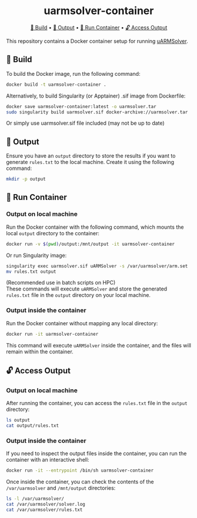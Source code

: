 <h1 align="center">
    uarmsolver-container
</h1>

<p align="center">
    <a href="#-build">🔨 Build</a> •
    <a href="#-output">📂 Output</a> •
    <a href="#-run-container">🚀 Run Container</a> •
    <a href="#-access-output">🔓 Access Output</a>
</p>

This repository contains a Docker container setup for running [uARMSolver](https://github.com/firefly-cpp/uARMSolver).

## 🔨 Build

To build the Docker image, run the following command:

```sh
docker build -t uarmsolver-container .
```
Alternatively, to build Singularity (or Apptainer) .sif image from Dockerfile:
```sh
docker save uarmsolver-container:latest -o uarmsolver.tar
sudo singularity build uarmsolver.sif docker-archive://uarmsolver.tar
```
Or simply use uarmsolver.sif file included (may not be up to date)

## 📂 Output

Ensure you have an `output` directory to store the results if you want to generate `rules.txt` to the local machine. Create it using the following command:

```sh
mkdir -p output
```

## 🚀 Run Container

### Output on local machine

Run the Docker container with the following command, which mounts the local `output` directory to the container:

```sh
docker run -v $(pwd)/output:/mnt/output -it uarmsolver-container
```
Or run Singularity image:
```sh
singularity exec uarmsolver.sif uARMSolver -s /var/uarmsolver/arm.set
mv rules.txt output
```
(Recommended use in batch scripts on HPC) <br/>
These commands will execute `uARMSolver` and store the generated `rules.txt` file in the `output` directory on your local machine.

### Output inside the container

Run the Docker container without mapping any local directory:

```sh
docker run -it uarmsolver-container
```

This command will execute `uARMSolver` inside the container, and the files will remain within the container.

## 🔓 Access Output

### Output on local machine

After running the container, you can access the `rules.txt` file in the `output` directory:

```sh
ls output
cat output/rules.txt
```

### Output inside the container

If you need to inspect the output files inside the container, you can run the container with an interactive shell:

```sh
docker run -it --entrypoint /bin/sh uarmsolver-container
```

Once inside the container, you can check the contents of the `/var/uarmsolver` and `/mnt/output` directories:

```sh
ls -l /var/uarmsolver/
cat /var/uarmsolver/solver.log
cat /var/uarmsolver/rules.txt
```
